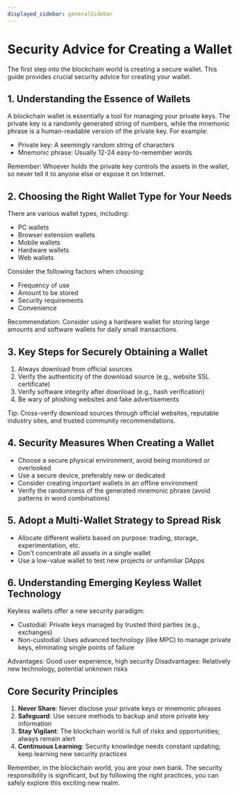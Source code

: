 ```yaml
---
displayed_sidebar: generalSidebar
---
```

# Security Advice for Creating a Wallet

The first step into the blockchain world is creating a secure wallet. This guide provides crucial security advice for creating your wallet.

## 1. Understanding the Essence of Wallets

A blockchain wallet is essentially a tool for managing your private keys. The private key is a randomly generated string of numbers, while the mnemonic phrase is a human-readable version of the private key. For example:

- Private key: A seemingly random string of characters
- Mnemonic phrase: Usually 12-24 easy-to-remember words

Remember: Whoever holds the private key controls the assets in the wallet, so never tell it to anyone else or expose it on Internet.

## 2. Choosing the Right Wallet Type for Your Needs

There are various wallet types, including:

- PC wallets
- Browser extension wallets
- Mobile wallets
- Hardware wallets
- Web wallets

Consider the following factors when choosing:

- Frequency of use
- Amount to be stored
- Security requirements
- Convenience

Recommendation: Consider using a hardware wallet for storing large amounts and software wallets for daily small transactions.

## 3. Key Steps for Securely Obtaining a Wallet

1. Always download from official sources
2. Verify the authenticity of the download source (e.g., website SSL certificate)
3. Verify software integrity after download (e.g., hash verification)
4. Be wary of phishing websites and fake advertisements

Tip: Cross-verify download sources through official websites, reputable industry sites, and trusted community recommendations.

## 4. Security Measures When Creating a Wallet

- Choose a secure physical environment, avoid being monitored or overlooked
- Use a secure device, preferably new or dedicated
- Consider creating important wallets in an offline environment
- Verify the randomness of the generated mnemonic phrase (avoid patterns in word combinations)

## 5. Adopt a Multi-Wallet Strategy to Spread Risk

- Allocate different wallets based on purpose: trading, storage, experimentation, etc.
- Don't concentrate all assets in a single wallet
- Use a low-value wallet to test new projects or unfamiliar DApps

## 6. Understanding Emerging Keyless Wallet Technology

Keyless wallets offer a new security paradigm:

- Custodial: Private keys managed by trusted third parties (e.g., exchanges)
- Non-custodial: Uses advanced technology (like MPC) to manage private keys, eliminating single points of failure

Advantages: Good user experience, high security
Disadvantages: Relatively new technology, potential unknown risks

## Core Security Principles

1. **Never Share**: Never disclose your private keys or mnemonic phrases
2. **Safeguard**: Use secure methods to backup and store private key information
3. **Stay Vigilant**: The blockchain world is full of risks and opportunities; always remain alert
4. **Continuous Learning**: Security knowledge needs constant updating; keep learning new security practices

Remember, in the blockchain world, you are your own bank. The security responsibility is significant, but by following the right practices, you can safely explore this exciting new realm.
